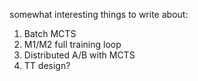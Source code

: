 somewhat interesting things to write about:

1. Batch MCTS
2. M1/M2 full training loop
3. Distributed A/B with MCTS
4. TT design?